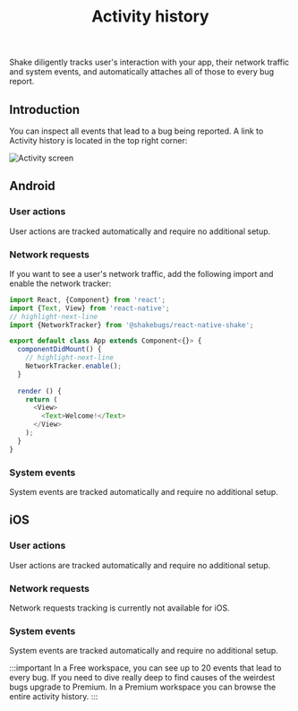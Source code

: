 ﻿---
id: activity
title: Activity history
---
Shake diligently tracks user's interaction with your app, their network traffic and system events, 
and automatically attaches all of those to every bug report.

## Introduction
You can inspect all events that lead to a bug being reported. 
A link to Activity history is located in the top right corner:

![Activity screen](/screens/activity_screen.png)

## Android
### User actions
User actions are tracked automatically and require no additional setup.

### Network requests
If you want to see a user's network traffic, add the following import and enable the network tracker: 

```javascript title="App.js"
import React, {Component} from 'react';
import {Text, View} from 'react-native';
// highlight-next-line
import {NetworkTracker} from '@shakebugs/react-native-shake';

export default class App extends Component<{}> {
  componentDidMount() {
    // highlight-next-line
    NetworkTracker.enable();
  }
  
  render () {
    return (
      <View>
        <Text>Welcome!</Text>
      </View>
    );
  }
}
```

### System events
System events are tracked automatically and require no additional setup.

## iOS
### User actions
User actions are tracked automatically and require no additional setup.

### Network requests
Network requests tracking is currently not available for iOS.

### System events
System events are tracked automatically and require no additional setup.

:::important
In a Free workspace, you can see up to 20 events that lead to every bug.
 If you need to dive really deep to find causes of the weirdest bugs upgrade to Premium.
  In a Premium workspace you can browse the entire activity history.
:::

